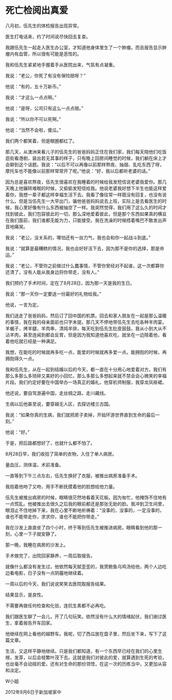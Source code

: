 # 死亡检阅出真爱

八月初，伍先生的体检报告出现异常。

医生打电话来，约了时间说尽快回去复查。

我跟伍先生一起走入医生办公室，才知道他身体里生了一个肿瘤。而且报告显示肿瘤内有血管，所以很有可能是恶性的。

我和伍先生紧紧地手握着手从医院出来，气氛有点凝重。

我说：“老公，你死了有没有保险赔呀？”

他说：“有的，五十万新币。”

我说：“才这么一点点啊。”

他说：“是呀，公司只有这么一点点赔。”

我说：“所以你不可以死啊。”

他说：“当然不会啦，傻瓜。”

我们两个都笑着，但是眼圈都红了。

那几天，从澳洲来看儿子的伍先生的爸爸妈妈正住在我们家，我们每天陪他们吃饭逛街看港剧，装出若无其事的样子，只有晚上回房间睡觉的时候，我们躺在床上才会聊到这个话题。我说：“以后不可以再像以前那样熬夜、抽烟、乱吃东西了呀，摩托车也不能像以前那样常常开了呢。”他说：“好，我以后都听老婆的话。”

因为总是喜欢熬夜，伍先生很喜欢在我睡着的时候给我发短信说老婆我爱你。那几天晚上他辗转难眠的时候，又偷偷发短信给我。他说老婆我好想下半生也能这样爱着你，我想一辈子都这样幸福生活下去。我看了像往常一样既没有回复，也没有说什么。但是当伍先生一大早出门，骗他爸爸妈妈说去上班，实际上是去看医生的时候，我心里好像有什么东西被抽空了一样。我突然觉得，我们用了这么久的时间才找到彼此，我们包容彼此的一切，那么深地爱着彼此，但是那个东西如果真的横亘在我们面前，我们谁都无能为力，只能接受。我在洗澡的时候捂着嘴巴不敢发出声音地痛哭。

我说：“老公，没关系的，哪怕还有一丝力气，我也会和你一起战斗到底。”

我说：“就算是最糟糕的情况，我也会好好活下去，因为那不是你的选择，那是命运。”

我说：“老公，不管你之前做过什么蠢事情，不管你曾经对不起谁，这一次都算你还清了。没有人能从我身边将你带走，没有人。”

我们预约了手术时间，定在了8月28日，因为那一天是我的生日。

我说：“那一天你一定要送一份最好的礼物给我。”

他说，一言为定。

我们送走了爸爸妈妈，然后订了回中国的机票。回去和家人朋友在一起是那么温暖的事情，我在我的母亲面前也只字未提。那几天不停地带伍先生去吃各种羊肉宴。羊蝎子，烤羊腿，羊肉串，清炖羊排，每天吃到伍先生肚皮鼓鼓。我从小到大从不沾羊肉，甚至连闻到都会反胃，但是因为我知道他喜欢吃，就坐在一边陪着他，看着他吃就已经是一种满足。

我想，在能吃的时候就再多吃一点，能爱的时候就再多爱一点。能拥抱的时候，再拥抱得久一点。

我和伍先生，从在一起到结婚以后的今天，都一直在十分用心地爱着对方。我们有那么多那么多琐碎又美好的小回忆，那么多那么多想起来就不禁会会心微笑的幸福片段。我们约定好要在中国举办一场真正的婚礼，他穿机师制服，我穿龙凤褂裙。

他还说，要自驾游遍中国，走丝绸之路，走川藏线。

生病以后他甚至说，要穿越无人区，去探访楼兰古国。

我说：“如果你真的生病，我们就把房子卖掉，开始环游世界直到生命的最后一刻。”

他说：“好。”

于是，把后路都想好了，也就什么都不怕了。

8月28日早，我们收拾了简单的衣物，入住了单人病房。

量血压，测体温，术前准备。

一直等到下午三点左右，伍先生换好了衣服，被推出病房准备手术。

我抱着他吻了又吻，用手不断抚摸着他的脸想给他力量。

伍先生被推出病房的时候，眼睛很茫然地看着天花板。因为匆忙，他掩饰不住地有一点慌乱。他被推出去很久之后我的眼前都还是那张无助的脸。我冲到卫生间里，眼泪止不住地掉下来，我在心里不断地祈祷着：“没事的，没事的，一定没事的，谁也不能带走你，求求你，谁也不能把你带走。”

我在沙发上直直坐了四个小时，终于等到伍先生被推进病房。眼睛看到他的那一刻，心里一下子就安静了。

那一晚，我睡在病房的沙发上。

手术做完了，出院回家静养，一周后取报告。

就像什么都没有发生过，他依然每天腻歪歪的，我煲鲍鱼乌鸡汤给他，两个人边吃边看电影，日子没有一点阴霾地继续着。

一周以后的今天，我们说说笑笑去医院取报告结果。

结果显示，是良性。

不需要再做任何检查和化验，连抗生素都不必再吃。

我们跟医生聊了一会儿，开了几句玩笑。依然没有什么大的情绪起伏，我们谢过医生，拿着报告开车回家。

他继续在网上看他的越野车。我呢，切了西瓜放在盘子里，然后坐下来，写下了这篇文章。

生活，又这样平静地继续。只是我们都知道，有一个东西早已经在我们的心里生根，发芽，以后会枝繁叶茂下去。这就是我们对彼此的爱，就算遇到生死的考验，也丝毫不会动摇的爱。还有对生命的那份领悟，在这一次的历练当中，又更加从容和淡定。

W小姐

2012年9月6日于新加坡家中